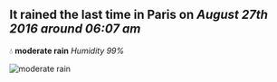 ## It rained the last time in Paris on *August 27th 2016 around 06:07 am*
💧  **moderate rain** *Humidity 99%*

![moderate rain](http://openweathermap.org/img/w/10n.png)
